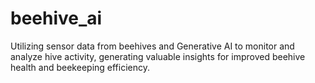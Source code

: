 # beehive_ai
Utilizing sensor data from beehives and Generative AI to monitor and analyze hive activity, generating valuable insights for improved beehive health and beekeeping efficiency.
